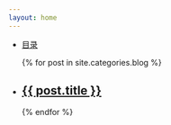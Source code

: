 ```yaml
---
layout: home
---
```


<div class="index-content blog">
    <div class="section">
        <ul class="artical-cate">
            <li class="on"><a href="/"><span>目录</span></a></li>
        </ul>
        <div class="cate-bar"><span id="cateBar"></span></div>
        <ul class="artical-list">
        {% for post in site.categories.blog %}
            <li>
                <h2><a href="{{ post.url }}">{{ post.title }}</a></h2>
            </li>
        {% endfor %}
        </ul>
    </div>
    <div class="aside">
    </div>
</div>
